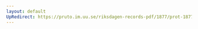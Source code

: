 ```yaml
---
layout: default
UpRedirect: https://pruto.im.uu.se/riksdagen-records-pdf/1877/prot-1877--fk--016/prot-1877--fk--016_007.pdf
---
```

